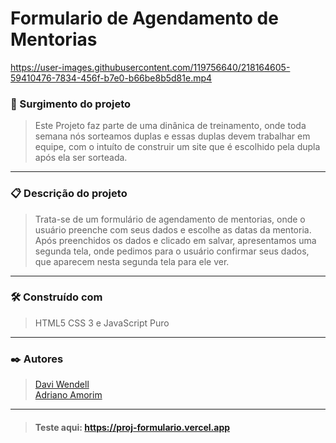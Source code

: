 # Formulario de Agendamento de Mentorias

https://user-images.githubusercontent.com/119756640/218164605-59410476-7834-456f-b7e0-b66be8b5d81e.mp4

### 🚀 Surgimento do projeto
> Este Projeto faz parte de uma dinânica de treinamento, onde toda semana nós sorteamos duplas e essas duplas devem trabalhar em equipe, com o intuíto de construir um site que é escolhido pela dupla após ela ser sorteada.
<hr>

### 📋 Descrição do projeto

> Trata-se de um formulário de agendamento de mentorias, onde o usuário preenche com seus dados e escolhe as datas da mentoria.
Após preenchidos os dados e clicado em salvar, apresentamos uma segunda tela, onde pedimos para o usuário confirmar seus dados, que aparecem nesta segunda tela para ele ver.
<hr>

### 🛠️ Construído com

> HTML5
 CSS 3 e
 JavaScript Puro
 <hr>
 
 ### ✒️ Autores
 > <a href="https://github.com/Davimrp">Davi Wendell</a> <br>
  <a href="https://github.com/AdrianoAmorim">Adriano Amorim</a>
   <hr>
   
  > #### Teste aqui: https://proj-formulario.vercel.app

